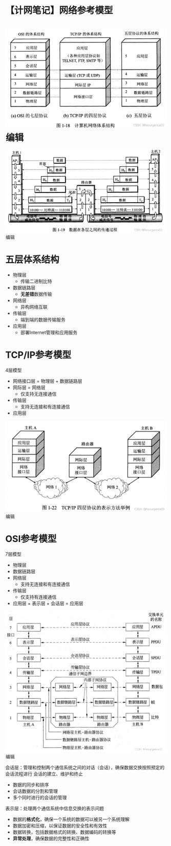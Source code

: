 # 【计网笔记】网络参考模型

#  ![img](assets/81b7c22050b2471d898b9a5eb6bbcf8d.png)![点击并拖拽以移动](data:image/gif;base64,R0lGODlhAQABAPABAP///wAAACH5BAEKAAAALAAAAAABAAEAAAICRAEAOw==)编辑

![img](assets/46e5a2398c434b889c3c0646dae4b4cd.png)![点击并拖拽以移动](data:image/gif;base64,R0lGODlhAQABAPABAP///wAAACH5BAEKAAAALAAAAAABAAEAAAICRAEAOw==)编辑

# 五层体系结构

- 物理层 
  - 传输二进制比特
- 数据链路层 
  - **无差错**数据传输
- 网络层 
  - 异构网络互联
- 传输层 
  - 端到端的数据传输服务
- 应用层 
  - 部署Internet管理和应用服务

# TCP/IP参考模型

4层模型

- 网络接口层 = 物理层 + 数据链路层
- 网际层 = 网络层 
  - 仅支持无连接通信
- 传输层 
  - 支持无连接和有连接通信
- 应用层

![img](assets/69c84cb3503b4aebab6b355ed2bfb9fe.png)![点击并拖拽以移动](data:image/gif;base64,R0lGODlhAQABAPABAP///wAAACH5BAEKAAAALAAAAAABAAEAAAICRAEAOw==)编辑

# OSI参考模型

7层模型

- 物理层
- 数据链路层
- 网络层 
  - 支持无连接和有连接通信
- 传输层 
  - 仅支持有连接通信
- 应用层 + 表示层 + 会话层 = 应用层

![img](assets/f9a6ee9ec6904801ad875c998248c30c.png)![点击并拖拽以移动](data:image/gif;base64,R0lGODlhAQABAPABAP///wAAACH5BAEKAAAALAAAAAABAAEAAAICRAEAOw==)编辑

会话层：管理和控制两个通信系统之间的对话（会话），确保数据交换按照预定的会话流程进行
 会话的建立、维护和终止

- 数据的同步和排序
- 会话数据的分割和管理
- 多个同时进行的会话的管理

表示层：处理两个通信系统中信息交换的表示问题

- 数据的**格式化**，确保一个系统的数据可以被另一个系统理解
- 数据加密和压缩，以保证数据的安全性和有效性
- 数据转换，包括数据格式的转换、数据编码的转换等
- **异常处理**，确保数据的完整性和正确性